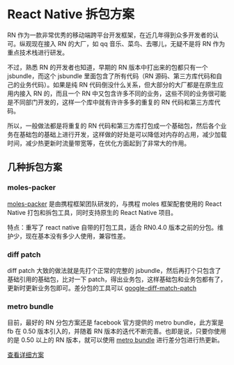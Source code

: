 # React Native 拆包方案

RN 作为一款非常优秀的移动端跨平台开发框架，在近几年得到众多开发者的认可。纵观现在接入 RN 的大厂，如 qq 音乐、菜鸟、去哪儿，无疑不是将 RN 作为重点技术栈进行研发。

不过，熟悉 RN 的开发者也知道，早期的 RN 版本中打出来的包都只有一个 jsbundle，而这个 jsbundle 里面包含了所有代码（RN 源码、第三方库代码和自己的业务代码）。如果是纯 RN 代码倒没什么关系，但大部分的大厂都是在原生应用内接入 RN 的，而且一个 RN 中又包含许多不同的业务，这些不同的业务很可能是不同部门开发的，这样一个库中就有许许多多的重复的 RN 代码和第三方库代码。

所以，一般做法都是将重复的 RN 代码和第三方库打包成一个基础包，然后各个业务在基础包的基础上进行开发，这样做的好处是可以降低对内存的占用，减少加载时间，减少热更新时流量带宽等，在优化方面起到了非常大的作用。

## 几种拆包方案

### moles-packer

[moles-packer](https://github.com/ctripcorp/moles-packer) 是由携程框架团队研发的，与携程 moles 框架配套使用的 React Native 打包和拆包工具，同时支持原生的 React Native 项目。

特点：重写了 react native 自带的打包工具，适合 RN0.4.0 版本之前的分包。维护少，现在基本没有多少人使用，兼容性差。

### diff patch

diff patch 大致的做法就是先打个正常的完整的 jsbundle，然后再打个只包含了基础引用的基础包，比对一下 patch，得出业务包，这样基础包和业务包都有了，更新时更新业务包即可。差分包的工具可以 [google-diff-match-patch](http://google.com/p/google-diff-match-patch)

### metro bundle

目前，最好的 RN 分包方案还是 facebook 官方提供的 metro bundle，此方案是 fb 在 0.50 版本引入的，并随着 RN 版本的迭代不断完善。也即是说，只要你使用的是 0.50 以上的 RN 版本，就可以使用 [metro bundle](https://facebook.github.io/metro/docs/en/getting-started) 进行差分包进行热更新。

[查看详细方案](./metro-bundle.md)
